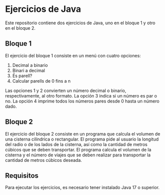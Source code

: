 # Ejercicios de Java

Este repositorio contiene dos ejercicios de Java, uno en el bloque 1 y otro en el bloque 2.

## Bloque 1

El ejercicio del bloque 1 consiste en un menú con cuatro opciones:

1. Decimal a binario
2. Binari a decimal
3. És parell?
4. Calcular parells de 0 fins a n

Las opciones 1 y 2 convierten un número decimal o binario, respectivamente, al otro formato. La opción 3 indica si un número es par o no. La opción 4 imprime todos los números pares desde 0 hasta un número dado.

## Bloque 2

El ejercicio del bloque 2 consiste en un programa que calcula el volumen de una cisterna cilíndrica o rectangular. El programa pide al usuario la longitud del radio o de los lados de la cisterna, así como la cantidad de metros cúbicos que se deben transportar. El programa calcula el volumen de la cisterna y el número de viajes que se deben realizar para transportar la cantidad de metros cúbicos deseada.

## Requisitos

Para ejecutar los ejercicios, es necesario tener instalado Java 17 o superior.
